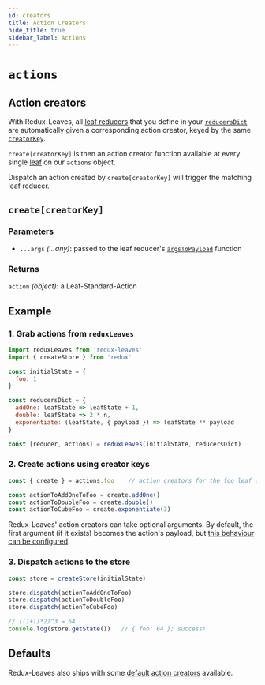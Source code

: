 ```yaml
---
id: creators
title: Action Creators
hide_title: true
sidebar_label: Actions
---
```


# `actions`

## Action creators

With Redux-Leaves, all [leaf reducers](../leafReducers.md) that you define in your [`reducersDict`](../README.md#reducersdict) are automatically given a corresponding action creator, keyed by the same [`creatorKey`](../creatorKeys.md).

`create[creatorKey]` is then an action creator function available at every single [leaf](../leaf/README.md) on our `actions` object.

Dispatch an action created by `create[creatorKey]` will trigger the matching leaf reducer.

## `create[creatorKey]`

### Parameters
- `...args` *(...any)*: passed to the leaf reducer's [`argsToPayload`](../leafReducers.md#argstopayload) function

### Returns
`action` *(object)*: a Leaf-Standard-Action

## Example

### 1. Grab actions from `reduxLeaves`

```js
import reduxLeaves from 'redux-leaves'
import { createStore } from 'redux'

const initialState = {
  foo: 1
}

const reducersDict = {
  addOne: leafState => leafState + 1,
  double: leafState => 2 * n,
  exponentiate: (leafState, { payload }) => leafState ** payload
}

const [reducer, actions] = reduxLeaves(initialState, reducersDict)
```

### 2. Create actions using creator keys
```js
const { create } = actions.foo    // action creators for the foo leaf of state

const actionToAddOneToFoo = create.addOne()
const actionToDoubleFoo = create.double()
const actionToCubeFoo = create.exponentiate(3)
```
Redux-Leaves' action creators can take optional arguments. By default, the first argument (if it exists) becomes the action's payload, but [this behaviour can be configured](../leafReducers.md#argstopayload).

### 3. Dispatch actions to the store
```js
const store = createStore(initialState)

store.dispatch(actionToAddOneToFoo)
store.dispatch(actionToDoubleFoo)
store.dispatch(actionToCubeFoo)

// ((1+1)*2)^3 = 64
console.log(store.getState())   // { foo: 64 }; success!
```

## Defaults

Redux-Leaves also ships with some [default action creators](defaults.md) available.